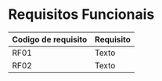 # Requisitos Funcionais


| Codigo de requisito  | Requisito   |
| ------- | -------- |
| RF01   | Texto    |
| RF02   | Texto    |
